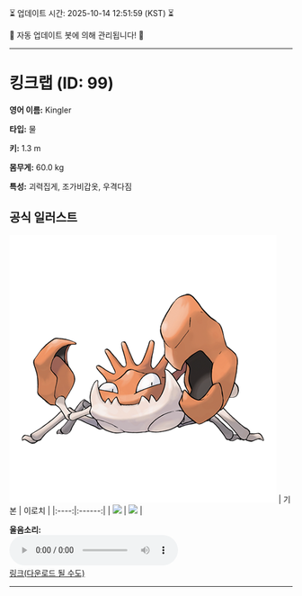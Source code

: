 
⏳ 업데이트 시간: 2025-10-14 12:51:59 (KST) ⏳

🤖 자동 업데이트 봇에 의해 관리됩니다! 🤖

---

# 킹크랩 (ID: 99)
**영어 이름:** Kingler

**타입:** 물

**키:** 1.3 m

**몸무게:** 60.0 kg

**특성:** 괴력집게, 조가비갑옷, 우격다짐

## 공식 일러스트
![](https://raw.githubusercontent.com/PokeAPI/sprites/master/sprites/pokemon/other/official-artwork/99.png)
| 기본 | 이로치 |
|:----:|:------:|
| <img src="http://play.pokemonshowdown.com/sprites/ani/kingler.gif" width="200"> | <img src="http://play.pokemonshowdown.com/sprites/ani-shiny/kingler.gif" width="200"> |

**울음소리:**<br><audio controls src="https://raw.githubusercontent.com/PokeAPI/cries/main/cries/pokemon/latest/99.ogg"></audio><br> [링크(다운로드 될 수도)](https://raw.githubusercontent.com/PokeAPI/cries/main/cries/pokemon/latest/99.ogg)


---
